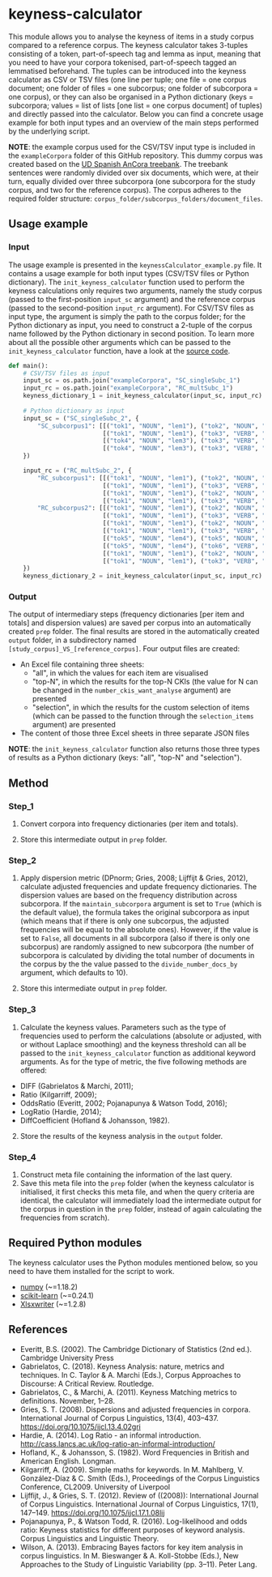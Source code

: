 # keyness-calculator
This module allows you to analyse the keyness of items in a study corpus compared to a reference corpus. The keyness calculator takes 3-tuples consisting of a token, part-of-speech tag and lemma as input, meaning that you need to have your corpora tokenised, part-of-speech tagged an lemmatised beforehand. The tuples can be introduced into the keyness calculator as CSV or TSV files (one line per tuple; one file = one corpus document; one folder of files = one subcorpus; one folder of subcorpora = one corpus), or they can also be organised in a Python dictionary (keys = subcorpora; values = list of lists \[one list = one corpus document] of tuples) and directly passed into the calculator. Below you can find a concrete usage example for both input types and an overview of the main steps performed by the underlying script.


**NOTE**: the example corpus used for the CSV/TSV input type is included in the <code>exampleCorpora</code> folder of this GitHub repository. This dummy corpus was created based on the [UD Spanish AnCora treebank](https://universaldependencies.org/treebanks/es_ancora/index.html). The treebank sentences were randomly divided over six documents, which were, at their turn, equally divided over three subcorpora (one subcorpora for the study corpus, and two for the reference corpus). The corpus adheres to the required folder structure: <code>corpus_folder/subcorpus_folders/document_files</code>.
## Usage example
### Input
The usage example is presented in the <code>keynessCalculator_example.py</code> file. It contains a usage example for both input types (CSV/TSV files or Python dictionary). The <code>init_keyness_calculator</code> function used to perform the keyness calculations only requires two arguments, namely the study corpus (passed to the first-position <code>input_sc</code> argument) and the reference corpus (passed to the second-position <code>input_rc</code> argument). For CSV/TSV files as input type, the argument is simply the path to the corpus folder; for the Python dictionary as input, you need to construct a 2-tuple of the corpus name followed by the Python dictionary in second position. To learn more about all the possible other arguments which can be passed to the <code>init_keyness_calculator</code> function, have a look at the [source code](https://github.com/JasperD-UGent/keyness-calculator/blob/main/keynessCalculator_example_defs.py).
```python
def main():
    # CSV/TSV files as input
    input_sc = os.path.join("exampleCorpora", "SC_singleSubc_1")
    input_rc = os.path.join("exampleCorpora", "RC_multSubc_1")
    keyness_dictionary_1 = init_keyness_calculator(input_sc, input_rc)
    
    # Python dictionary as input
    input_sc = ("SC_singleSubc_2", {
        "SC_subcorpus1": [[("tok1", "NOUN", "lem1"), ("tok2", "NOUN", "lem1")],
                          [("tok1", "NOUN", "lem1"), ("tok3", "VERB", "lem2")],
                          [("tok4", "NOUN", "lem3"), ("tok3", "VERB", "lem2")],
                          [("tok4", "NOUN", "lem3"), ("tok3", "VERB", "lem2")]]
    })

    input_rc = ("RC_multSubc_2", {
        "RC_subcorpus1": [[("tok1", "NOUN", "lem1"), ("tok2", "NOUN", "lem1")],
                          [("tok1", "NOUN", "lem1"), ("tok3", "VERB", "lem2")],
                          [("tok1", "NOUN", "lem1"), ("tok2", "NOUN", "lem1")],
                          [("tok1", "NOUN", "lem1"), ("tok3", "VERB", "lem2")]],
        "RC_subcorpus2": [[("tok1", "NOUN", "lem1"), ("tok2", "NOUN", "lem1")],
                          [("tok1", "NOUN", "lem1"), ("tok3", "VERB", "lem2")],
                          [("tok1", "NOUN", "lem1"), ("tok2", "NOUN", "lem1")],
                          [("tok1", "NOUN", "lem1"), ("tok3", "VERB", "lem2")],
                          [("tok5", "NOUN", "lem4"), ("tok5", "NOUN", "lem4")],
                          [("tok5", "NOUN", "lem4"), ("tok6", "VERB", "lem5")],
                          [("tok1", "NOUN", "lem1"), ("tok2", "NOUN", "lem1")],
                          [("tok1", "NOUN", "lem1"), ("tok3", "VERB", "lem2")]]
    })
    keyness_dictionary_2 = init_keyness_calculator(input_sc, input_rc)
```
### Output
The output of intermediary steps (frequency dictionaries \[per item and totals] and dispersion values) are saved per corpus into an automatically created <code>prep</code> folder. The final results are stored in the automatically created <code>output</code> folder, in a subdirectory named <code>[study_corpus]\_VS_[reference_corpus]</code>. Four output files are created:
- An Excel file containing three sheets:
  - "all", in which the values for each item are visualised
  - "top-N", in which the results for the top-N CKIs (the value for N can be changed in the <code>number_ckis_want_analyse</code> argument) are presented
  - "selection", in which the results for the custom selection of items (which can be passed to the function through the <code>selection_items</code> argument) are presented
- The content of those three Excel sheets in three separate JSON files

**NOTE**: the <code>init_keyness_calculator</code> function also returns those three types of results as a Python dictionary (keys: "all", "top-N" and "selection").
## Method
### Step_1
1. Convert corpora into frequency dictionaries (per item and totals).

2. Store this intermediate output in <code>prep</code> folder.
### Step_2
1. Apply dispersion metric (DPnorm; Gries, 2008; Lijffijt & Gries, 2012), calculate adjusted frequencies and update frequency dictionaries. The dispersion values are based on the frequency distribution across subcorpora. If the <code>maintain_subcorpora</code> argument is set to <code>True</code> (which is the default value), the formula takes the original subcorpora as input (which means that if there is only one subcorpus, the adjusted frequencies will be equal to the absolute ones). However, if the value is set to <code>False</code>, all documents in all subcorpora (also if there is only one subcorpus) are randomly assigned to new subcorpora (the number of subcorpora is calculated by dividing the total number of documents in the corpus by the the value passed to the <code>divide_number_docs_by</code> argument, which defaults to 10).

2. Store this intermediate output in <code>prep</code> folder.
### Step_3
1. Calculate the keyness values. Parameters such as the type of frequencies used to perform the calculations (absolute or adjusted, with or without Laplace smoothing) and the keyness threshold can all be passed to the <code>init_keyness_calculator</code> function as additional keyword arguments. As for the type of metric, the five following methods are offered:
- DIFF (Gabrielatos & Marchi, 2011);
- Ratio (Kilgarriff, 2009);
- OddsRatio (Everitt, 2002; Pojanapunya & Watson Todd, 2016);
- LogRatio (Hardie, 2014);
- DiffCoefficient (Hofland & Johansson, 1982).

2. Store the results of the keyness analysis in the <code>output</code> folder.
### Step_4
1. Construct meta file containing the information of the last query.
2. Save this meta file into the <code>prep</code> folder (when the keyness calculator is initialised, it first checks this meta file, and when the query criteria are identical, the calculator will immediately load the intermediate output for the corpus in question in the <code>prep</code> folder, instead of again calculating the frequencies from scratch).
## Required Python modules
The keyness calculator uses the Python modules mentioned below, so you need to have them installed for the script to work.
- [numpy](https://pypi.org/project/numpy/) (~=1.18.2)
- [scikit-learn](https://pypi.org/project/scikit-learn/) (~=0.24.1)
- [Xlsxwriter](https://pypi.org/project/XlsxWriter/) (~=1.2.8)
## References
- Everitt, B.S. (2002). The Cambridge Dictionary of Statistics (2nd ed.). Cambridge University Press
- Gabrielatos, C. (2018). Keyness Analysis: nature, metrics and techniques. In C. Taylor & A. Marchi (Eds.), Corpus Approaches to Discourse: A Critical Review. Routledge.
- Gabrielatos, C., & Marchi, A. (2011). Keyness Matching metrics to definitions. November, 1–28.
- Gries, S. T. (2008). Dispersions and adjusted frequencies in corpora. International Journal of Corpus Linguistics, 13(4), 403–437. https://doi.org/10.1075/ijcl.13.4.02gri
- Hardie, A. (2014). Log Ratio - an informal introduction. http://cass.lancs.ac.uk/log-ratio-an-informal-introduction/
- Hofland, K., & Johansson, S. (1982). Word Frequencies in British and American English. Longman.
- Kilgarriff, A. (2009). Simple maths for keywords. In M. Mahlberg, V. González-Díaz & C. Smith (Eds.), Proceedings of the Corpus Linguistics Conference, CL2009. University of Liverpool
- Lijffijt, J., & Gries, S. T. (2012). Review of ((2008)): International Journal of Corpus Linguistics. International Journal of Corpus Linguistics, 17(1), 147–149. https://doi.org/10.1075/ijcl.17.1.08lij
- Pojanapunya, P., & Watson Todd, R. (2016). Log-likelihood and odds ratio: Keyness statistics for different purposes of keyword analysis. Corpus Linguistics and Linguistic Theory.
- Wilson, A. (2013). Embracing Bayes factors for key item analysis in corpus linguistics. In M. Bieswanger & A. Koll-Stobbe (Eds.), New Approaches to the Study of Linguistic Variability (pp. 3–11). Peter Lang.
